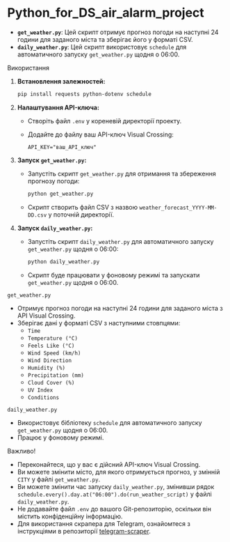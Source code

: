 # Python_for_DS_air_alarm_project

* **`get_weather.py`**: Цей скрипт отримує прогноз погоди на наступні 24 години для заданого міста та зберігає його у форматі CSV.
* **`daily_weather.py`**: Цей скрипт використовує `schedule` для автоматичного запуску `get_weather.py` щодня о 06:00.

Використання

1.  **Встановлення залежностей:**

    ```bash
    pip install requests python-dotenv schedule
    ```

2.  **Налаштування API-ключа:**

    * Створіть файл `.env` у кореневій директорії проекту.
    * Додайте до файлу ваш API-ключ Visual Crossing:

        ```
        API_KEY="ваш_API_ключ"
        ```

3.  **Запуск `get_weather.py`:**

    * Запустіть скрипт `get_weather.py` для отримання та збереження прогнозу погоди:

        ```bash
        python get_weather.py
        ```

    * Скрипт створить файл CSV з назвою `weather_forecast_YYYY-MM-DD.csv` у поточній директорії.

4.  **Запуск `daily_weather.py`:**

    * Запустіть скрипт `daily_weather.py` для автоматичного запуску `get_weather.py` щодня о 06:00:

        ```bash
        python daily_weather.py
        ```

    * Скрипт буде працювати у фоновому режимі та запускати `get_weather.py` щодня о 06:00.

`get_weather.py`

* Отримує прогноз погоди на наступні 24 години для заданого міста з API Visual Crossing.
* Зберігає дані у форматі CSV з наступними стовпцями:
    * `Time`
    * `Temperature (°C)`
    * `Feels Like (°C)`
    * `Wind Speed (km/h)`
    * `Wind Direction`
    * `Humidity (%)`
    * `Precipitation (mm)`
    * `Cloud Cover (%)`
    * `UV Index`
    * `Conditions`

`daily_weather.py`

* Використовує бібліотеку `schedule` для автоматичного запуску `get_weather.py` щодня о 06:00.
* Працює у фоновому режимі.

Важливо!

* Переконайтеся, що у вас є дійсний API-ключ Visual Crossing.
* Ви можете змінити місто, для якого отримується прогноз, у змінній `CITY` у файлі `get_weather.py`.
* Ви можете змінити час запуску `daily_weather.py`, змінивши рядок `schedule.every().day.at("06:00").do(run_weather_script)` у файлі `daily_weather.py`.
* Не додавайте файл `.env` до вашого Git-репозиторію, оскільки він містить конфіденційну інформацію.
* Для використання скрапера для Telegram, ознайомтеся з інструкціями в репозиторії [telegram-scraper](https://github.com/unnohwn/telegram-scraper).
